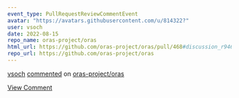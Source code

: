 ```yaml
---
event_type: PullRequestReviewCommentEvent
avatar: "https://avatars.githubusercontent.com/u/814322?"
user: vsoch
date: 2022-08-15
repo_name: oras-project/oras
html_url: https://github.com/oras-project/oras/pull/468#discussion_r946047367
repo_url: https://github.com/oras-project/oras
---
```


<a href='https://github.com/vsoch' target='_blank'>vsoch</a> <a href='https://github.com/oras-project/oras/pull/468#discussion_r946047367' target='_blank'>commented</a> on <a href='https://github.com/oras-project/oras' target='_blank'>oras-project/oras</a>

<a href='https://github.com/oras-project/oras/pull/468#discussion_r946047367' target='_blank'>View Comment</a>